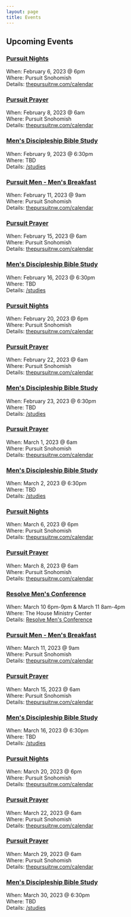 ```yaml
---
layout: page
title: Events
---
```

## Upcoming Events

### [Pursuit Nights][Pursuit/Calendar]
When: February 6, 2023 @ 6pm  
Where: Pursuit Snohomish  
Details: [thepursuitnw.com/calendar][Pursuit/Calendar]

### [Pursuit Prayer][Pursuit/Calendar]
When: February 8, 2023 @ 6am  
Where: Pursuit Snohomish  
Details: [thepursuitnw.com/calendar][Pursuit/Calendar]

### [Men's Discipleship Bible Study][Table22]
When: February 9, 2023 @ 6:30pm  
Where: TBD  
Details: [/studies][table22]

### [Pursuit Men - Men's Breakfast][Pursuit/Calendar]
When: February 11, 2023 @ 9am  
Where: Pursuit Snohomish  
Details: [thepursuitnw.com/calendar][Pursuit/Calendar]

### [Pursuit Prayer][Pursuit/Calendar]
When: February 15, 2023 @ 6am  
Where: Pursuit Snohomish  
Details: [thepursuitnw.com/calendar][Pursuit/Calendar]

### [Men's Discipleship Bible Study][Table22]
When: February 16, 2023 @ 6:30pm  
Where: TBD  
Details: [/studies][table22]

### [Pursuit Nights][Pursuit/Calendar]
When: February 20, 2023 @ 6pm  
Where: Pursuit Snohomish  
Details: [thepursuitnw.com/calendar][Pursuit/Calendar]

### [Pursuit Prayer][Pursuit/Calendar]
When: February 22, 2023 @ 6am  
Where: Pursuit Snohomish  
Details: [thepursuitnw.com/calendar][Pursuit/Calendar]

### [Men's Discipleship Bible Study][Table22]
When: February 23, 2023 @ 6:30pm  
Where: TBD  
Details: [/studies][table22]

### [Pursuit Prayer][Pursuit/Calendar]
When: March 1, 2023 @ 6am  
Where: Pursuit Snohomish  
Details: [thepursuitnw.com/calendar][Pursuit/Calendar]

### [Men's Discipleship Bible Study][Table22]
When: March 2, 2023 @ 6:30pm  
Where: TBD  
Details: [/studies][table22]

### [Pursuit Nights][Pursuit/Calendar]
When: March 6, 2023 @ 6pm  
Where: Pursuit Snohomish  
Details: [thepursuitnw.com/calendar][Pursuit/Calendar]

### [Pursuit Prayer][Pursuit/Calendar]
When: March 8, 2023 @ 6am  
Where: Pursuit Snohomish  
Details: [thepursuitnw.com/calendar][Pursuit/Calendar]

### [Resolve Men's Conference](https://thehousemc.churchcenter.com/registrations/events/1576452)  
When: March 10 6pm-9pm & March 11 8am-4pm  
Where: The House Ministry Center  
Details: [Resolve Men's Conference](https://thehousemc.churchcenter.com/registrations/events/1576452)  

### [Pursuit Men - Men's Breakfast][Pursuit/Calendar]
When: March 11, 2023 @ 9am  
Where: Pursuit Snohomish  
Details: [thepursuitnw.com/calendar][Pursuit/Calendar]

### [Pursuit Prayer][Pursuit/Calendar]
When: March 15, 2023 @ 6am  
Where: Pursuit Snohomish  
Details: [thepursuitnw.com/calendar][Pursuit/Calendar]

### [Men's Discipleship Bible Study][Table22]
When: March 16, 2023 @ 6:30pm  
Where: TBD  
Details: [/studies][table22]

### [Pursuit Nights][Pursuit/Calendar]
When: March 20, 2023 @ 6pm  
Where: Pursuit Snohomish  
Details: [thepursuitnw.com/calendar][Pursuit/Calendar]

### [Pursuit Prayer][Pursuit/Calendar]
When: March 22, 2023 @ 6am  
Where: Pursuit Snohomish  
Details: [thepursuitnw.com/calendar][Pursuit/Calendar]

### [Pursuit Prayer][Pursuit/Calendar]
When: March 29, 2023 @ 6am  
Where: Pursuit Snohomish  
Details: [thepursuitnw.com/calendar][Pursuit/Calendar]

### [Men's Discipleship Bible Study][Table22]
When: March 30, 2023 @ 6:30pm  
Where: TBD  
Details: [/studies][table22]

[Pursuit/Calendar]: https://thepursuitnw.com/calendar
[Table22]: /studies